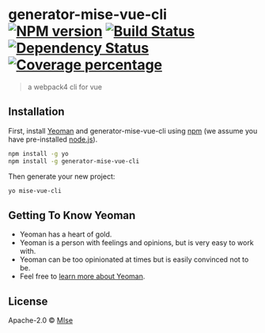 # generator-mise-vue-cli [![NPM version][npm-image]][npm-url] [![Build Status][travis-image]][travis-url] [![Dependency Status][daviddm-image]][daviddm-url] [![Coverage percentage][coveralls-image]][coveralls-url]
> a webpack4 cli for vue

## Installation

First, install [Yeoman](http://yeoman.io) and generator-mise-vue-cli using [npm](https://www.npmjs.com/) (we assume you have pre-installed [node.js](https://nodejs.org/)).

```bash
npm install -g yo
npm install -g generator-mise-vue-cli
```

Then generate your new project:

```bash
yo mise-vue-cli
```

## Getting To Know Yeoman

 * Yeoman has a heart of gold.
 * Yeoman is a person with feelings and opinions, but is very easy to work with.
 * Yeoman can be too opinionated at times but is easily convinced not to be.
 * Feel free to [learn more about Yeoman](http://yeoman.io/).

## License

Apache-2.0 © [MIse]()


[npm-image]: https://badge.fury.io/js/generator-mise-vue-cli.svg
[npm-url]: https://npmjs.org/package/generator-mise-vue-cli
[travis-image]: https://travis-ci.org/MIseChow/generator-mise-vue-cli.svg?branch=master
[travis-url]: https://travis-ci.org/MIseChow/generator-mise-vue-cli
[daviddm-image]: https://david-dm.org/MIseChow/generator-mise-vue-cli.svg?theme=shields.io
[daviddm-url]: https://david-dm.org/MIseChow/generator-mise-vue-cli
[coveralls-image]: https://coveralls.io/repos/MIseChow/generator-mise-vue-cli/badge.svg
[coveralls-url]: https://coveralls.io/r/MIseChow/generator-mise-vue-cli
"# generator-mise-vue-cli" 
